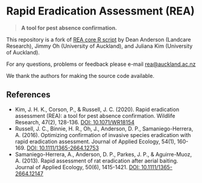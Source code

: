 # Rapid Eradication Assessment (REA)

> **A tool for pest absence confirmation.**

This repository is a fork of [REA core R script](http://rea.is/) by Dean Anderson (Landcare
Research), Jimmy Oh (University of Auckland), and Juliana Kim (University of Auckland).

For any questions, problems or feedback please e-mail rea@auckland.ac.nz

We thank the authors for making the source code available.

## References

- Kim, J. H. K., Corson, P., & Russell, J. C. (2020). Rapid eradication assessment (REA): a tool for
  pest absence confirmation. Wildlife Research, 47(2), 128-136.
  [DOI: 10.1071/WR18154](https://doi.org/10.1071/WR18154)
- Russell, J. C., Binnie, H. R., Oh, J., Anderson, D. P., Samaniego-Herrera, A. (2016). Optimizing
  confirmation of invasive species eradication with rapid eradication assessment. Journal of Applied
  Ecology, 54(1), 160-169.
  [DOI: 10.1111/1365-2664.12753](https://doi.org/10.1111/1365-2664.12753)
- Samaniego-Herrera, A., Anderson, D. P., Parkes, J. P., & Aguirre-Muoz, A. (2013). Rapid assessment
  of rat eradication after aerial baiting. Journal of Applied Ecology, 50(6), 1415-1421.
  [DOI: 10.1111/1365-2664.12147](https://doi.org/10.1111/1365-2664.12147)

